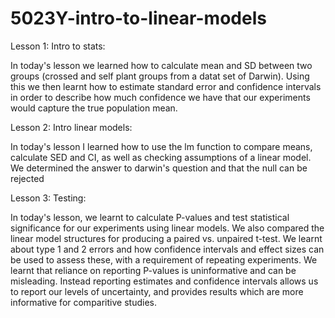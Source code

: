 # 5023Y-intro-to-linear-models

Lesson 1: Intro to stats:

In today's lesson we learned how to calculate mean and SD between two groups (crossed and self plant groups from a datat set of Darwin). Using this we then learnt how to estimate standard error and confidence intervals in order to describe how much confidence we have that our experiments would capture the true population mean.

Lesson 2: Intro linear models:

In today's lesson I learned how to use the lm function to compare means, calculate SED and CI, as well as checking assumptions of a linear model. We determined the answer to darwin's question and that the null can be rejected

Lesson 3: Testing:

In today's lesson, we learnt to calculate P-values and test statistical significance for our experiments using linear models. We also compared the linear model structures for producing a paired vs. unpaired t-test. We learnt about type 1 and 2 errors and how confidence intervals and effect sizes can be used to assess these, with a requirement of repeating experiments. We learnt that reliance on reporting P-values is uninformative and can be misleading. Instead reporting estimates and confidence intervals allows us to report our levels of uncertainty, and provides results which are more informative for comparitive studies.
